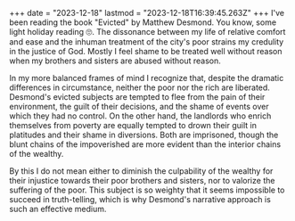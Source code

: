 +++
date = "2023-12-18"
lastmod = "2023-12-18T16:39:45.263Z"
+++
I've been reading the book "Evicted" by Matthew Desmond. You know, some light holiday reading 🙄. The dissonance between my life of relative comfort and ease and the inhuman treatment of the city's poor strains my credulity in the justice of God. Mostly I feel shame to be treated well without reason when my brothers and sisters are abused without reason.

In my more balanced frames of mind I recognize that, despite the dramatic differences in circumstance, neither the poor nor the rich are liberated. Desmond's evicted subjects are tempted to flee from the pain of their environment, the guilt of their decisions, and the shame of events over which they had no control. On the other hand, the landlords who enrich themselves from poverty are equally tempted to drown their guilt in platitudes and their shame in diversions. Both are imprisoned, though the blunt chains of the impoverished are more evident than the interior chains of the wealthy.

By this I do not mean either to diminish the culpability of the wealthy for their injustice towards their poor brothers and sisters, nor to valorize the suffering of the poor. This subject is so weighty that it seems impossible to succeed in truth-telling, which is why Desmond's narrative approach is such an effective medium.